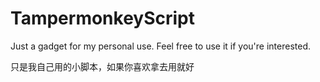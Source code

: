 # TampermonkeyScript
Just a gadget for my personal use. Feel free to use it if you're interested.

只是我自己用的小脚本，如果你喜欢拿去用就好
